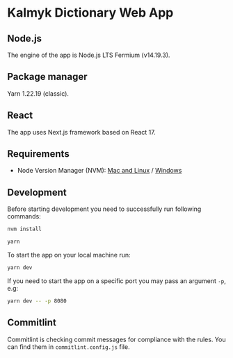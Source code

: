 # Kalmyk Dictionary Web App

## Node.js

The engine of the app is Node.js LTS Fermium (v14.19.3).

## Package manager

Yarn 1.22.19 (classic).

## React

The app uses Next.js framework based on React 17.

## Requirements

- Node Version Manager (NVM): [Mac and Linux](https://github.com/nvm-sh/nvm) / [Windows](https://github.com/coreybutler/nvm-windows)

## Development

Before starting development you need to successfully run following commands:

```bash
nvm install
```

```bash
yarn
```

To start the app on your local machine run:

```bash
yarn dev
```

If you need to start the app on a specific port you may pass an argument `-p`, e.g:

```bash
yarn dev -- -p 8080
```

## Commitlint

Commitlint is checking commit messages for compliance with the rules. You can find them in `commitlint.config.js` file.
